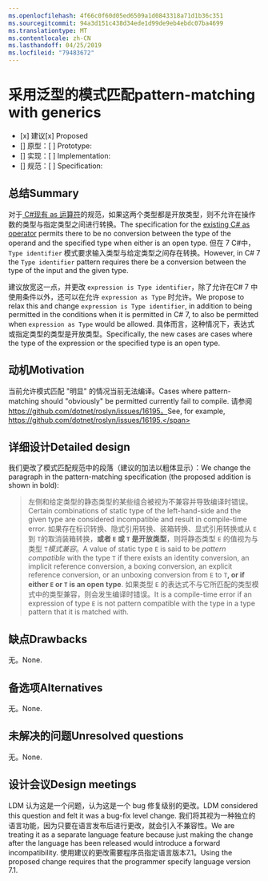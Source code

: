```yaml
---
ms.openlocfilehash: 4f66c0f60d05ed6509a1d0843318a71d1b36c351
ms.sourcegitcommit: 94a3d151c438d34ede1d99de9eb4ebdc07ba4699
ms.translationtype: MT
ms.contentlocale: zh-CN
ms.lasthandoff: 04/25/2019
ms.locfileid: "79483672"
---
```

# <a name="pattern-matching-with-generics"></a><span data-ttu-id="cd955-101">采用泛型的模式匹配</span><span class="sxs-lookup"><span data-stu-id="cd955-101">pattern-matching with generics</span></span>

* <span data-ttu-id="cd955-102">[x] 建议</span><span class="sxs-lookup"><span data-stu-id="cd955-102">[x] Proposed</span></span>
* <span data-ttu-id="cd955-103">[] 原型：</span><span class="sxs-lookup"><span data-stu-id="cd955-103">[ ] Prototype:</span></span>
* <span data-ttu-id="cd955-104">[] 实现：</span><span class="sxs-lookup"><span data-stu-id="cd955-104">[ ] Implementation:</span></span>
* <span data-ttu-id="cd955-105">[] 规范：</span><span class="sxs-lookup"><span data-stu-id="cd955-105">[ ] Specification:</span></span>

## <a name="summary"></a><span data-ttu-id="cd955-106">总结</span><span class="sxs-lookup"><span data-stu-id="cd955-106">Summary</span></span>
[summary]: #summary

<span data-ttu-id="cd955-107">对于[ C#现有 as 运算符](../../spec/expressions.md#the-as-operator)的规范，如果这两个类型都是开放类型，则不允许在操作数的类型与指定类型之间进行转换。</span><span class="sxs-lookup"><span data-stu-id="cd955-107">The specification for the [existing C# as operator](../../spec/expressions.md#the-as-operator) permits there to be no conversion between the type of the operand and the specified type when either is an open type.</span></span> <span data-ttu-id="cd955-108">但在 7 C#中，`Type identifier` 模式要求输入类型与给定类型之间存在转换。</span><span class="sxs-lookup"><span data-stu-id="cd955-108">However, in C# 7 the `Type identifier` pattern requires there be a conversion between the type of the input and the given type.</span></span>

<span data-ttu-id="cd955-109">建议放宽这一点，并更改 `expression is Type identifier`，除了允许在C# 7 中使用条件以外，还可以在允许 `expression as Type` 时允许。</span><span class="sxs-lookup"><span data-stu-id="cd955-109">We propose to relax this and change `expression is Type identifier`, in addition to being permitted in the conditions when it is permitted in C# 7, to also be permitted when `expression as Type` would be allowed.</span></span> <span data-ttu-id="cd955-110">具体而言，这种情况下，表达式或指定类型的类型是开放类型。</span><span class="sxs-lookup"><span data-stu-id="cd955-110">Specifically, the new cases are cases where the type of the expression or the specified type is an open type.</span></span> 

## <a name="motivation"></a><span data-ttu-id="cd955-111">动机</span><span class="sxs-lookup"><span data-stu-id="cd955-111">Motivation</span></span>
[motivation]: #motivation

<span data-ttu-id="cd955-112">当前允许模式匹配 "明显" 的情况当前无法编译。</span><span class="sxs-lookup"><span data-stu-id="cd955-112">Cases where pattern-matching should "obviously" be permitted currently fail to compile.</span></span> <span data-ttu-id="cd955-113">请参阅 https://github.com/dotnet/roslyn/issues/16195。</span><span class="sxs-lookup"><span data-stu-id="cd955-113">See, for example, https://github.com/dotnet/roslyn/issues/16195.</span></span>

## <a name="detailed-design"></a><span data-ttu-id="cd955-114">详细设计</span><span class="sxs-lookup"><span data-stu-id="cd955-114">Detailed design</span></span>
[design]: #detailed-design

<span data-ttu-id="cd955-115">我们更改了模式匹配规范中的段落（建议的加法以粗体显示）：</span><span class="sxs-lookup"><span data-stu-id="cd955-115">We change the paragraph in the pattern-matching specification (the proposed addition is shown in bold):</span></span>

> <span data-ttu-id="cd955-116">左侧和给定类型的静态类型的某些组合被视为不兼容并导致编译时错误。</span><span class="sxs-lookup"><span data-stu-id="cd955-116">Certain combinations of static type of the left-hand-side and the given type are considered incompatible and result in compile-time error.</span></span> <span data-ttu-id="cd955-117">如果存在标识转换、隐式引用转换、装箱转换、显式引用转换或从 `E` 到 `T`的取消装箱转换，**或者 `E` 或 `T` 是开放类型**，则将静态类型 `E` 的值视为与类型 `T`*模式兼容*。</span><span class="sxs-lookup"><span data-stu-id="cd955-117">A value of static type `E` is said to be *pattern compatible* with the type `T` if there exists an identity conversion, an implicit reference conversion, a boxing conversion, an explicit reference conversion, or an unboxing conversion from `E` to `T`**, or if either `E` or `T` is an open type**.</span></span> <span data-ttu-id="cd955-118">如果类型 `E` 的表达式不与它所匹配的类型模式中的类型兼容，则会发生编译时错误。</span><span class="sxs-lookup"><span data-stu-id="cd955-118">It is a compile-time error if an expression of type `E` is not pattern compatible with the type in a type pattern that it is matched with.</span></span>

## <a name="drawbacks"></a><span data-ttu-id="cd955-119">缺点</span><span class="sxs-lookup"><span data-stu-id="cd955-119">Drawbacks</span></span>
[drawbacks]: #drawbacks

<span data-ttu-id="cd955-120">无。</span><span class="sxs-lookup"><span data-stu-id="cd955-120">None.</span></span>

## <a name="alternatives"></a><span data-ttu-id="cd955-121">备选项</span><span class="sxs-lookup"><span data-stu-id="cd955-121">Alternatives</span></span>
[alternatives]: #alternatives

<span data-ttu-id="cd955-122">无。</span><span class="sxs-lookup"><span data-stu-id="cd955-122">None.</span></span>

## <a name="unresolved-questions"></a><span data-ttu-id="cd955-123">未解决的问题</span><span class="sxs-lookup"><span data-stu-id="cd955-123">Unresolved questions</span></span>
[unresolved]: #unresolved-questions

<span data-ttu-id="cd955-124">无。</span><span class="sxs-lookup"><span data-stu-id="cd955-124">None.</span></span>

## <a name="design-meetings"></a><span data-ttu-id="cd955-125">设计会议</span><span class="sxs-lookup"><span data-stu-id="cd955-125">Design meetings</span></span>

<span data-ttu-id="cd955-126">LDM 认为这是一个问题，认为这是一个 bug 修复级别的更改。</span><span class="sxs-lookup"><span data-stu-id="cd955-126">LDM considered this question and felt it was a bug-fix level change.</span></span> <span data-ttu-id="cd955-127">我们将其视为一种独立的语言功能，因为只要在语言发布后进行更改，就会引入不兼容性。</span><span class="sxs-lookup"><span data-stu-id="cd955-127">We are treating it as a separate language feature because just making the change after the language has been released would introduce a forward incompatibility.</span></span> <span data-ttu-id="cd955-128">使用建议的更改需要程序员指定语言版本7.1。</span><span class="sxs-lookup"><span data-stu-id="cd955-128">Using the proposed change requires that the programmer specify language version 7.1.</span></span>
